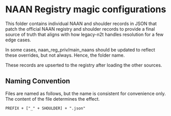 # NAAN Registry magic configurations

This folder contains individual NAAN and shoulder records in JSON that patch the 
official NAAN registry and shoulder records to provide a final source of truth
that aligns with how legacy-n2t handles resolution for a few edge cases.

In some cases, naan_reg_priv/main_naans should be updated to reflect these 
overrides, but not always. Hence, the folder name.

These records are upserted to the registry after loading the other sources.

## Naming Convention

Files are named as follows, but the name is consistent for convenience only. The content of the file 
determines the effect.

```
PREFIX + ["_" + SHOULDER] + ".json"
```

